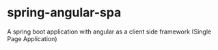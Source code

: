 # spring-angular-spa
A spring boot application with angular as a client side framework (Single Page Application)
